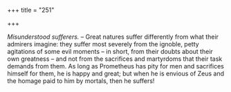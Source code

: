 +++
title = "251"

+++

*Misunderstood sufferers.* – Great natures suffer differently from what their admirers imagine: they suffer most severely from the ignoble, petty agitations of some evil moments – in short, from their doubts about their own greatness – and not from the sacrifices and martyrdoms that their task demands from them. As long as Prometheus has pity for men and sacrifices himself for them, he is happy and great; but when he is envious of Zeus and the homage paid to him by mortals, then he suffers\!


